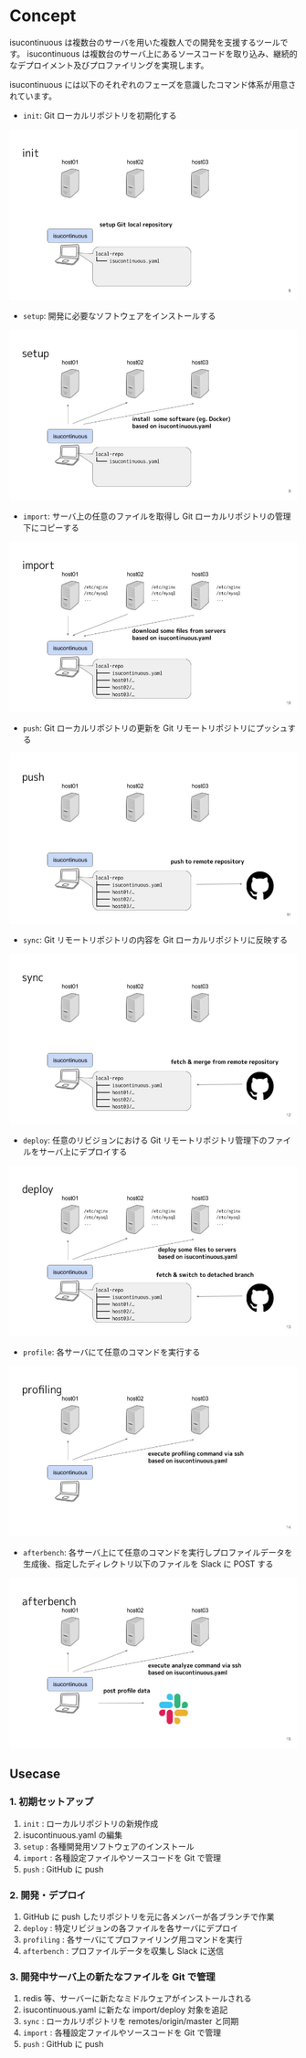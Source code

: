 # Concept

isucontinuous は複数台のサーバを用いた複数人での開発を支援するツールです。
isucontinuous は複数台のサーバ上にあるソースコードを取り込み、継続的なデプロイメント及びプロファイリングを実現します。

isucontinuous には以下のそれぞれのフェーズを意識したコマンド体系が用意されています。

* `init`: Git ローカルリポジトリを初期化する

<img src="./images/init.jpg?raw=true" width=533 height=300>

* `setup`: 開発に必要なソフトウェアをインストールする

<img src="./images/setup.jpg?raw=true" width=533 height=300>

* `import`: サーバ上の任意のファイルを取得し Git ローカルリポジトリの管理下にコピーする

<img src="./images/import.jpg?raw=true" width=533 height=300>

* `push`: Git ローカルリポジトリの更新を Git リモートリポジトリにプッシュする

<img src="./images/push.jpg?raw=true" width=533 height=300>

* `sync`: Git リモートリポジトリの内容を Git ローカルリポジトリに反映する

<img src="./images/sync.jpg?raw=true" width=533 height=300>

* `deploy`: 任意のリビジョンにおける Git リモートリポジトリ管理下のファイルをサーバ上にデプロイする

<img src="./images/deploy.jpg?raw=true" width=533 height=300>

* `profile`: 各サーバにて任意のコマンドを実行する

<img src="./images/profiling.jpg?raw=true" width=533 height=300>

* `afterbench`: 各サーバ上にて任意のコマンドを実行しプロファイルデータを生成後、指定したディレクトリ以下のファイルを Slack に POST する

<img src="./images/afterbench.jpg?raw=true" width=533 height=300>

## Usecase

### 1. 初期セットアップ

1. `init` : ローカルリポジトリの新規作成
1. isucontinuous.yaml の編集
1. `setup` : 各種開発用ソフトウェアのインストール
1. `import` : 各種設定ファイルやソースコードを Git で管理
1. `push` : GitHub に push

### 2. 開発・デプロイ

1. GitHub に push したリポジトリを元に各メンバーが各ブランチで作業
1. `deploy` : 特定リビジョンの各ファイルを各サーバにデプロイ
1. `profiling` : 各サーバにてプロファイリング用コマンドを実行
1. `afterbench` : プロファイルデータを収集し Slack に送信

### 3. 開発中サーバ上の新たなファイルを Git で管理

1. redis 等、サーバーに新たなミドルウェアがインストールされる
1. isucontinuous.yaml に新たな import/deploy 対象を追記
1. `sync` : ローカルリポジトリを remotes/origin/master と同期
1. `import` : 各種設定ファイルやソースコードを Git で管理
1. `push` : GitHub に push

